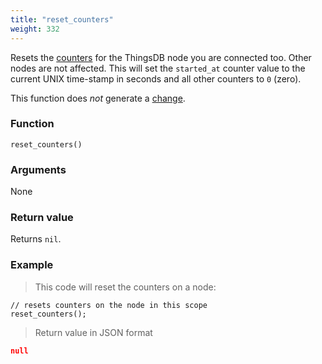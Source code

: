 ```yaml
---
title: "reset_counters"
weight: 332
---
```


Resets the [counters](../../node-api/counters) for the ThingsDB node you are connected too.
Other nodes are not affected.
This will set the `started_at` counter value to the current UNIX time-stamp in seconds and all other counters to `0` (zero).

This function does *not* generate a [change](../../overview/changes).

### Function

`reset_counters()`

### Arguments

None

### Return value

Returns `nil`.

### Example

> This code will reset the counters on a node:

```thingsdb,json_response,@n
// resets counters on the node in this scope
reset_counters();
```

> Return value in JSON format

```json
null
```
